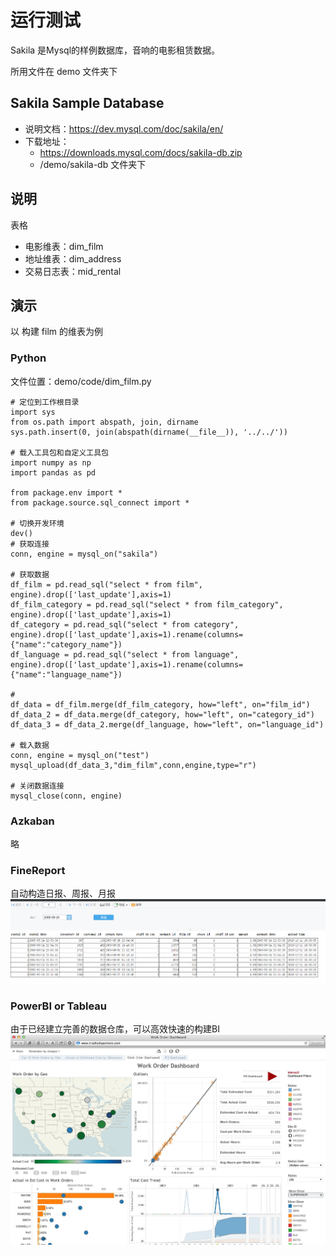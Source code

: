 # 运行测试

Sakila 是Mysql的样例数据库，音响的电影租赁数据。

所用文件在 demo 文件夹下

## Sakila Sample Database

- 说明文档：https://dev.mysql.com/doc/sakila/en/
- 下载地址：
    - https://downloads.mysql.com/docs/sakila-db.zip
    - /demo/sakila-db 文件夹下

## 说明
表格
- 电影维表：dim_film
- 地址维表：dim_address
- 交易日志表：mid_rental

## 演示
以 构建 film 的维表为例
### Python
文件位置：demo/code/dim_film.py
```
# 定位到工作根目录
import sys
from os.path import abspath, join, dirname
sys.path.insert(0, join(abspath(dirname(__file__)), '../../'))

# 载入工具包和自定义工具包
import numpy as np
import pandas as pd

from package.env import *
from package.source.sql_connect import *

# 切换开发环境
dev()
# 获取连接
conn, engine = mysql_on("sakila")

# 获取数据
df_film = pd.read_sql("select * from film", engine).drop(['last_update'],axis=1)
df_film_category = pd.read_sql("select * from film_category", engine).drop(['last_update'],axis=1)
df_category = pd.read_sql("select * from category", engine).drop(['last_update'],axis=1).rename(columns={"name":"category_name"})
df_language = pd.read_sql("select * from language", engine).drop(['last_update'],axis=1).rename(columns={"name":"language_name"})

# 
df_data = df_film.merge(df_film_category, how="left", on="film_id")
df_data_2 = df_data.merge(df_category, how="left", on="category_id")
df_data_3 = df_data_2.merge(df_language, how="left", on="language_id")

# 载入数据
conn, engine = mysql_on("test")
mysql_upload(df_data_3,"dim_film",conn,engine,type="r")

# 关闭数据连接
mysql_close(conn, engine)

```

### Azkaban
略

### FineReport
自动构造日报、周报、月报
![finereport](../pic/fr_demo1.png)

### PowerBI or Tableau
由于已经建立完善的数据仓库，可以高效快速的构建BI
![tableau](../pic/tableau_demo1.png)
